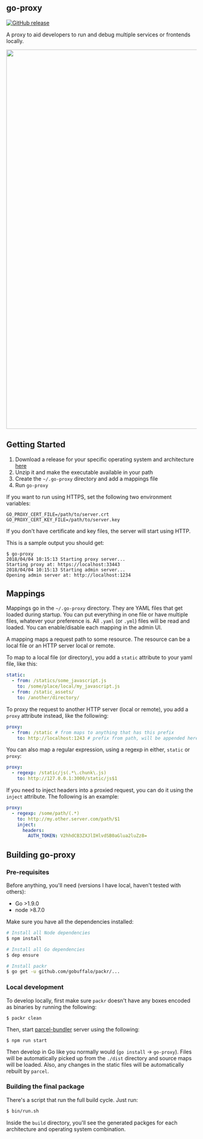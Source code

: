 ## go-proxy

[![GitHub release](https://img.shields.io/github/release/Everbridge/go-proxy.svg)](https://github.com/Everbridge/go-proxy/releases)

A proxy to aid developers to run and debug multiple services or frontends locally.

<p style="text-align:center">
  <img width="1000px" src="doc/go-proxy-demo.gif" />
</p>


## Getting Started

1. Download a release for your specific operating system and architecture [here](https://github.com/Everbridge/go-proxy/releases)
2. Unzip it and make the executable available in your path
3. Create the `~/.go-proxy` directory and add a mappings file
4. Run `go-proxy`

If you want to run using HTTPS, set the following two environment variables:

```
GO_PROXY_CERT_FILE=/path/to/server.crt
GO_PROXY_CERT_KEY_FILE=/path/to/server.key
```

If you don't have certificate and key files, the server will start using HTTP.

This is a sample output you should get:

```
$ go-proxy
2018/04/04 10:15:13 Starting proxy server...
Starting proxy at: https://localhost:33443
2018/04/04 10:15:13 Starting admin server...
Opening admin server at: http://localhost:1234
```

## Mappings

Mappings go in the `~/.go-proxy` directory. They are YAML files that get loaded during startup. You can put everything in one file or have multiple files, whatever your preference is. All `.yaml` (or `.yml`) files will be read and loaded. You can enable/disable each mapping in the admin UI.

A mapping maps a request path to some resource. The resource can be a local file or an HTTP server local or remote.

To map to a local file (or directory), you add a `static` attribute to your yaml file, like this:

```yaml
static:
  - from: /statics/some_javascript.js
    to: /some/place/local/my_javascript.js
  - from: /static_assets/
    to: /another/directory/
```

To proxy the request to another HTTP server (local or remote), you add a `proxy` attribute instead, like the following:

```yaml
proxy:
  - from: /static # from maps to anything that has this prefix
    to: http://localhost:1243 # prefix from path, will be appended here
```

You can also map a regular expression, using a regexp in either, `static` or `proxy`:

```yaml
proxy:
  - regexp: /static/js(.*\.chunk\.js)
    to: http://127.0.0.1:3000/static/js$1
```

If you need to inject headers into a proxied request, you can do it using the `inject` attribute. The following is an example:

```yaml
proxy:
  - regexp: /some/path/(.*)
    to: http://my.other.server.com/path/$1
    inject:
      headers:
        AUTH_TOKEN: V2hhdCB3ZXJlIHlvdSB0aGlua2luZz8=
```

## Building go-proxy

### Pre-requisites

Before anything, you'll need (versions I have local, haven't tested with others):
- Go >1.9.0
- node >8.7.0

Make sure you have all the dependencies installed:

```bash
# Install all Node dependencies
$ npm install

# Install all Go dependencies
$ dep ensure

# Install packr
$ go get -u github.com/gobuffalo/packr/...
```

### Local development

To develop locally, first make sure `packr` doesn't have any boxes encoded as binaries by running the following:

```
$ packr clean
```

Then, start [parcel-bundler](https://parceljs.org/) server using the following:

```
$ npm run start
```

Then develop in Go like you normally would (`go install` -> `go-proxy`). Files will be automatically picked up from the `./dist` directory  and source maps will be loaded. Also, any changes in the static files will be automatically rebuilt by `parcel`.

### Building the final package

There's a script that run the full build cycle. Just run:

```bash
$ bin/run.sh
```

Inside the `build` directory, you'll see the generated packges for each architecture and operating system combination.
